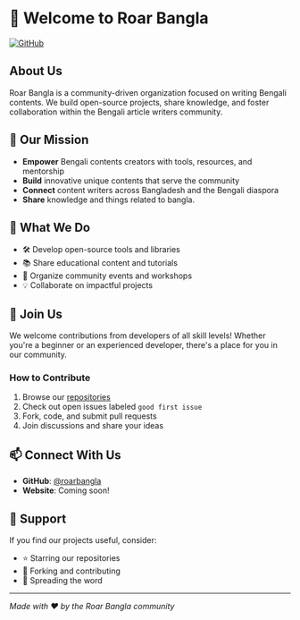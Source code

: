 # 🐯 Welcome to Roar Bangla

[![GitHub](https://img.shields.io/badge/GitHub-roarbangla-181717?style=flat&logo=github)](https://github.com/roarbangla)

## About Us

Roar Bangla is a community-driven organization focused on writing Bengali contents. We build open-source projects, share knowledge, and foster collaboration within the Bengali article writers community.

## 🎯 Our Mission

- **Empower** Bengali contents creators with tools, resources, and mentorship
- **Build** innovative unique contents that serve the community
- **Connect** content writers across Bangladesh and the Bengali diaspora
- **Share** knowledge and things related to bangla.

## 🌟 What We Do

- 🛠️ Develop open-source tools and libraries
- 📚 Share educational content and tutorials
- 🤝 Organize community events and workshops
- 💡 Collaborate on impactful projects

## 🤝 Join Us

We welcome contributions from developers of all skill levels! Whether you're a beginner or an experienced developer, there's a place for you in our community.

### How to Contribute

1. Browse our [repositories](https://github.com/orgs/roarbangla/repositories)
2. Check out open issues labeled `good first issue`
3. Fork, code, and submit pull requests
4. Join discussions and share your ideas

## 📫 Connect With Us

- **GitHub**: [@roarbangla](https://github.com/roarbangla)
- **Website**: Coming soon!

## 💖 Support

If you find our projects useful, consider:
- ⭐ Starring our repositories
- 🍴 Forking and contributing
- 📢 Spreading the word

---

*Made with ❤️ by the Roar Bangla community*
